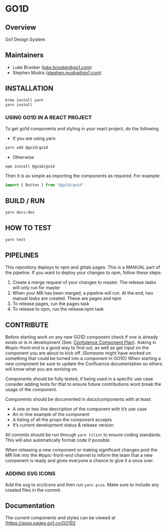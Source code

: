 # GO1D

## Overview
Go1 Design System 

## Maintainers
* Luke Brooker (luke.brooker@go1.com)
* Stephen Mudra (stephen.mudra@go1.com) 

## INSTALLATION
```sh
brew install yarn
yarn install
```

### USING GO1D IN A REACT PROJECT
To get go1d components and styling in your react project, do the following 

* If you are using yarn:
```sh
yarn add @go1d/go1d
```

* Otherwise
```sh
npm install @go1d/go1d
```

Then it is as simple as importing the components as required. For example:

```js
import { Button } from "@go1d/go1d"
```

## BUILD / RUN
```sh
yarn docs:dev
```

## HOW TO TEST
```sh
yarn test
```

## PIPELINES
This repository deploys to npm and gitlab pages. This is a MANUAL part of the pipeline. If you want to deploy your changes to npm, follow these steps:

1. Create a merge request of your changes to master. The release tasks will only run for master
2. When your MR has been merged, a pipeline will run. At the end, two manual tasks are created. These are pages and npm
3. To release pages, run the pages task
4. To release to npm, run the release:npm task

## CONTRIBUTE
Before starting work on any new GO1D component check if one is already exists or is in development (See: [Confulence Component Plan](https://go1web.atlassian.net/wiki/spaces/GO1D/pages/449970545/GO1D+Component+Implementation+Plan)). Asking in #topic-front-end is a good way to find out, as well as get input on the component you are about to kick off. (Someone might have worked on something that could be turned into a component in GO1D)
When starting a new component be sure to update the Confluence documentation so others will know what you are working on.

Components should be fully tested, if being used in a specific use case consider adding tests for that to ensure future contributions wont break the usage of the component.

Components should be documented in docs/components with at least:
* A one or two line description of the component with it’s use case
* An in-line example of the component
* A listing of all the props the component accepts
* It’s current development status & release version

All commits should be run through `yarn tslint` to ensure coding standards. This will also automatically format code if possible.

When releasing a new component or making significant changes post the MR link into the #topic-front-end channel to inform the team that a new component is ready and gives everyone a chance to give it a once over.

### ADDING SVG ICONS
Add the svg to src/icons and then run `yarn pixo`. Make sure to include any created files in the commit.

## Documentation
The current components and styles can be viewed at [https://apps.pages.go1.co/GO1D]

